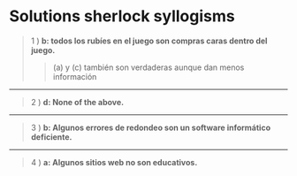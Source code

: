 # Solutions sherlock syllogisms

> 1 )
> __b: todos los rubíes en el juego son compras caras dentro del juego.__
> >(a) y (c) también son verdaderas aunque dan menos información
* * *

> 2 )
> __d: None of the above.__
* * *

> 3 )
> __b: Algunos errores de redondeo son un software informático deficiente.__
* * *

> 4 )
> __a: Algunos sitios web no son educativos.__
